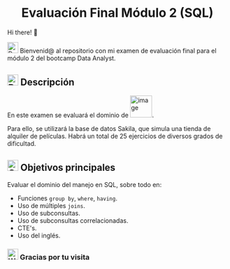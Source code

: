 <h1 align='center'>Evaluación Final Módulo 2 (SQL)</h1>

Hi there! 👋

 <img src="https://raw.githubusercontent.com/Tarikul-Islam-Anik/Animated-Fluent-Emojis/master/Emojis/Objects/Desktop%20Computer.png" alt="Desktop Computer" width="25" height="25" /> Bienvenid@ al repositorio con mi examen de evaluación final para el módulo 2 del bootcamp Data Analyst.


## <img src="https://raw.githubusercontent.com/Tarikul-Islam-Anik/Animated-Fluent-Emojis/master/Emojis/Objects/Bookmark%20Tabs.png" alt="Bookmark Tabs" width="25" height="25" /> Descripción
En este examen se evaluará el dominio de <img width="50" alt="image" src="https://github.com/isamartineztorrego/Evaluacion-final_Modulo02/assets/162314262/972c1659-4b4b-4492-9bda-bb965ec38539">.

Para ello, se utilizará la base de datos Sakila, que simula una tienda de alquiler de películas. Habrá un total de 25 ejercicios de diversos grados de dificultad.


## <img src="https://raw.githubusercontent.com/Tarikul-Islam-Anik/Animated-Fluent-Emojis/master/Emojis/Activities/Goal%20Net.png" alt="Goal Net" width="25" height="25" /> Objetivos principales
Evaluar el dominio del manejo en SQL, sobre todo en:
* Funciones `group by`, `where`, `having`.
* Uso de múltiples `joins`.
* Uso de subconsultas.
* Uso de subconsultas correlacionadas.
* CTE's.
* Uso del inglés.

### <img src="https://raw.githubusercontent.com/Tarikul-Islam-Anik/Animated-Fluent-Emojis/master/Emojis/Hand%20gestures/Waving%20Hand.png" alt="Waving Hand" width="25" height="25" /> Gracias por tu visita
